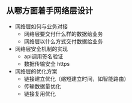 ## 从哪方面着手网络层设计



- 网络层如何与业务对接
  - 网络层要交付什么样的数据给业务
  - 网络层以什么方式交付数据给业务
- 网络层安全机制的实现
  - api调用签名验证
  - 数据传输安全 https
- 网络层的优化方案
  - 链接建立优化（缩短建立时间，如智能路由）
  - 传输数据量优化
  - 链接复用优化